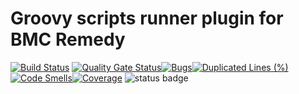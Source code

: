 # Groovy scripts runner plugin for BMC Remedy
[![Build Status](https://travis-ci.com/VasilenkoSergey/remedy-groovyscripts-runner.svg?branch=master)](https://travis-ci.com/VasilenkoSergey/remedy-groovyscripts-runner) [![Quality Gate Status](https://sonarcloud.io/api/project_badges/measure?project=io.vasilenko.remedy%3Agrunner&metric=alert_status)](https://sonarcloud.io/dashboard?id=io.vasilenko.remedy%3Agrunner)[![Bugs](https://sonarcloud.io/api/project_badges/measure?project=io.vasilenko.remedy%3Agrunner&metric=bugs)](https://sonarcloud.io/dashboard?id=io.vasilenko.remedy%3Agrunner)[![Duplicated Lines (%)](https://sonarcloud.io/api/project_badges/measure?project=io.vasilenko.remedy%3Agrunner&metric=duplicated_lines_density)](https://sonarcloud.io/dashboard?id=io.vasilenko.remedy%3Agrunner)[![Code Smells](https://sonarcloud.io/api/project_badges/measure?project=io.vasilenko.remedy%3Agrunner&metric=code_smells)](https://sonarcloud.io/dashboard?id=io.vasilenko.remedy%3Agrunner)[![Coverage](https://sonarcloud.io/api/project_badges/measure?project=io.vasilenko.remedy%3Agrunner&metric=coverage)](https://sonarcloud.io/dashboard?id=io.vasilenko.remedy%3Agrunner) ![status badge](https://img.shields.io/badge/status-in%20progress-yellow.svg)